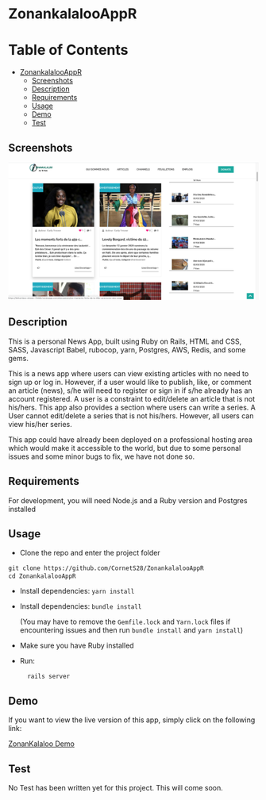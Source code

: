 # ZonankalalooAppR

# Table of Contents

- [ZonankalalooAppR](#zonankalalooappr)
  * [Screenshots](#screenshots)
  * [Description](#description)
  * [Requirements](#requirements)
  * [Usage](#usage)
  * [Demo](#demo)
  * [Test](#test)



## Screenshots
![](public/img/screenschot.png)

## Description

This is a personal News App, built using  Ruby on Rails, HTML and CSS, SASS, Javascript Babel, rubocop, yarn, Postgres, AWS, Redis, and some gems. 

This is a news app where users can view existing articles with no need to sign up or log in. However, if a user would like to publish, like, or comment an article (news), s/he will need to register or sign in if s/he already has an account registered. A user is a constraint to edit/delete an article that is not his/hers. This app also provides a section where users can write a series. A User cannot edit/delete a series that is not his/hers. However, all users can view his/her series.

This app could have already been deployed on a professional hosting area which would make it accessible to the world, but due to some personal issues and some minor bugs to fix, we have not done so.

## Requirements

For development, you will need Node.js and a Ruby version and Postgres installed


## Usage

- Clone the repo and enter the project folder
```
git clone https://github.com/CornetS28/ZonankalalooAppR 
cd ZonankalalooAppR 
```
- Install dependencies: ```yarn install```
- Install dependencies: ```bundle install```
  
  (You may have to remove the `Gemfile.lock` and `Yarn.lock` files if encountering issues and then run ```bundle install``` and  ```yarn install```)
- Make sure you have Ruby installed
- Run:
    ```
      rails server 
    ```
 
 ## Demo
 If you want to view the live version of this app, simply click on the following link: 
 
  [ZonanKalaloo Demo](https://fathomless-stream-70466.herokuapp.com/)
  
## Test
No Test has been written yet for this project. This will come soon.
